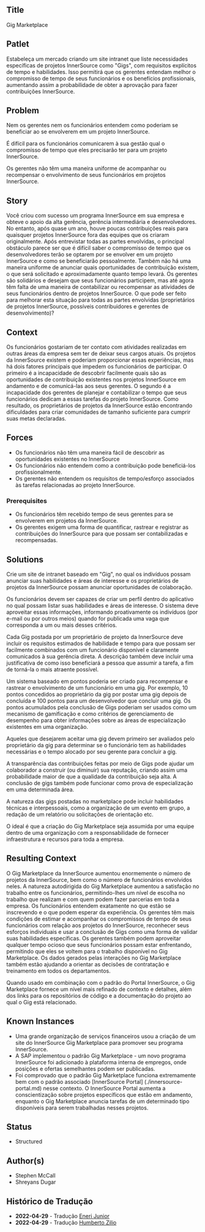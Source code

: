 ## Title

Gig Marketplace

## Patlet  

Estabeleça um mercado criando um site intranet que liste necessidades específicas de projetos InnerSource como "Gigs", com requisitos explícitos de tempo e habilidades. Isso permitirá que os gerentes entendam melhor o compromisso de tempo de seus funcionários e os benefícios profissionais, aumentando assim a probabilidade de obter a aprovação para fazer contribuições InnerSource.

## Problem

Nem os gerentes nem os funcionários entendem como poderiam se beneficiar ao se envolverem em um projeto InnerSource.

É difícil para os funcionários comunicarem à sua gestão qual o compromisso de tempo que eles precisarão ter para um projeto InnerSource.

Os gerentes não têm uma maneira uniforme de acompanhar ou recompensar o envolvimento de seus funcionários em projetos InnerSource.

## Story

Você criou com sucesso um programa InnerSource em sua empresa e obteve o apoio da alta gerência, gerência intermediária e desenvolvedores. No entanto, após quase um ano, houve poucas contribuições reais para quaisquer projetos InnerSource fora das equipes que os criaram originalmente. Após entrevistar todas as partes envolvidas, o principal obstáculo parece ser que é difícil saber o compromisso de tempo que os desenvolvedores terão se optarem por se envolver em um projeto InnerSource e como se beneficiarão pessoalmente. Também não há uma maneira uniforme de anunciar quais oportunidades de contribuição existem, o que será solicitado e aproximadamente quanto tempo levará. Os gerentes são solidários e desejam que seus funcionários participem, mas até agora têm falta de uma maneira de contabilizar ou recompensar as atividades de seus funcionários dentro de projetos InnerSource. O que pode ser feito para melhorar esta situação para todas as partes envolvidas (proprietários de projetos InnerSource, possíveis contribuidores e gerentes de desenvolvimento)?

## Context

Os funcionários gostariam de ter contato com atividades realizadas em outras áreas da empresa sem ter de deixar seus cargos atuais. Os projetos da InnerSource existem e poderiam proporcionar essas experiências, mas há dois fatores principais que impedem os funcionários de participar. O primeiro é a incapacidade de descobrir facilmente quais são as oportunidades de contribuição existentes nos projetos InnerSource em andamento e de comunicá-las aos seus gerentes.  O segundo é a incapacidade dos gerentes de planejar e contabilizar o tempo que seus funcionários dedicam a essas tarefas do projeto InnerSource.  Como resultado, os proprietários de projetos da InnerSource estão encontrando dificuldades para criar comunidades de tamanho suficiente para cumprir suas metas declaradas.

## Forces

* Os funcionários não têm uma maneira fácil de descobrir as oportunidades existentes no InnerSource
* Os funcionários não entendem como a contribuição pode beneficiá-los profissionalmente.
* Os gerentes não entendem os requisitos de tempo/esforço associados às tarefas relacionadas ao projeto InnerSource.

### Prerequisites

* Os funcionários têm recebido tempo de seus gerentes para se envolverem em projetos da InnerSource.
* Os gerentes exigem uma forma de quantificar, rastrear e registrar as contribuições do InnerSource para que possam ser contabilizadas e recompensadas.

## Solutions

Crie um site de intranet baseado em "Gig", no qual os indivíduos possam anunciar suas habilidades e áreas de interesse e os proprietários de projetos da InnerSource possam anunciar oportunidades de colaboração.

Os funcionários devem ser capazes de criar um perfil dentro do aplicativo no qual possam listar suas habilidades e áreas de interesse.  O sistema deve aproveitar essas informações, informando proativamente os indivíduos (por e-mail ou por outros meios) quando for publicada uma vaga que corresponda a um ou mais desses critérios.

Cada Gig postada por um proprietário de projeto da InnerSource deve incluir os requisitos estimados de habilidade e tempo para que possam ser facilmente combinados com um funcionário disponível e claramente comunicados à sua gerência direta. A descrição também deve incluir uma justificativa de como isso beneficiará a pessoa que assumir a tarefa, a fim de torná-la o mais atraente possível.

Um sistema baseado em pontos poderia ser criado para recompensar e rastrear o envolvimento de um funcionário em uma gig.  Por exemplo, 10 pontos concedidos ao proprietário da gig por postar uma gig depois de concluída e 100 pontos para um desenvolvedor que concluir uma gig. Os pontos acumulados pela conclusão de Gigs poderiam ser usados como um mecanismo de gamificação e como critérios de gerenciamento de desempenho para obter informações sobre as áreas de especialização existentes em uma organização.

Aqueles que desejarem aceitar uma gig devem primeiro ser avaliados pelo proprietário da gig para determinar se o funcionário tem as habilidades necessárias e o tempo alocado por seu gerente para concluir a gig.

A transparência das contribuições feitas por meio de Gigs pode ajudar um colaborador a construir (ou diminuir) sua reputação, criando assim uma probabilidade maior de que a qualidade da contribuição seja alta.  A conclusão de gigs também pode funcionar como prova de especialização em uma determinada área.

A natureza das gigs postadas no marketplace pode incluir habilidades técnicas e interpessoais, como a organização de um evento em grupo, a redação de um relatório ou solicitações de orientação etc.

O ideal é que a criação do Gig Marketplace seja assumida por uma equipe dentro de uma organização com a responsabilidade de fornecer infraestrutura e recursos para toda a empresa.

## Resulting Context

O Gig Marketplace da InnerSource aumentou enormemente o número de projetos da InnerSource, bem como o número de funcionários envolvidos neles. A natureza autodirigida do Gig Marketplace aumentou a satisfação no trabalho entre os funcionários, permitindo-lhes um nível de escolha no trabalho que realizam e com quem podem fazer parcerias em toda a empresa.  Os funcionários entendem exatamente no que estão se inscrevendo e o que podem esperar da experiência. Os gerentes têm mais condições de estimar e acompanhar os compromissos de tempo de seus funcionários com relação aos projetos do InnerSource, reconhecer seus esforços individuais e usar a conclusão de Gigs como uma forma de validar suas habilidades específicas.  Os gerentes também podem aproveitar qualquer tempo ocioso que seus funcionários possam estar enfrentando, permitindo que eles se voltem para o trabalho disponível no Gig Marketplace.  Os dados gerados pelas interações no Gig Marketplace também estão ajudando a orientar as decisões de contratação e treinamento em todos os departamentos.

Quando usado em combinação com o padrão do Portal InnerSource, o Gig Marketplace fornece um nível mais refinado de contexto e detalhes, além dos links para os repositórios de código e a documentação do projeto ao qual o Gig está relacionado.

## Known Instances

* Uma grande organização de serviços financeiros usou a criação de um site do InnerSource Gig Marketplace para promover seu programa InnerSource.
* A SAP implementou o padrão Gig Marketplace - um novo programa InnerSource foi adicionado à plataforma interna de empregos, onde posições e ofertas semelhantes podem ser publicadas.
* Foi comprovado que o padrão Gig Marketplace funciona extremamente bem com o padrão associado [InnerSource Portal] (./innersource-portal.md) nesse contexto.  O InnerSource Portal aumenta a conscientização sobre projetos específicos que estão em andamento, enquanto o Gig Marketplace anuncia tarefas de um determinado tipo disponíveis para serem trabalhadas nesses projetos.

## Status

* Structured

## Author(s)

* Stephen McCall
* Shreyans Dugar

## Histórico de Tradução

- **2022-04-29** - Tradução [Eneri Junior](https://github.com/jrcosta)
- **2022-04-29** - Tradução [Humberto Zilio](https://github.com/zilio)
